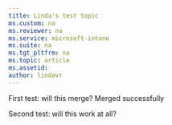 ```yaml
---
title: Linda's test topic
ms.custom: na
ms.reviewer: na
ms.service: microsoft-intune
ms.suite: na
ms.tgt_pltfrm: na
ms.topic: article
ms.assetid:
author: lindavr
---
```

First test: will this merge? Merged successfully

Second test: will this work at all?
